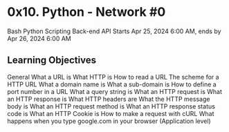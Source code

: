 # 0x10. Python - Network #0

Bash
Python
Scripting
Back-end
API
Starts Apr 25, 2024 6:00 AM, ends by Apr 26, 2024 6:00 AM

## Learning Objectives
General
What a URL is
What HTTP is
How to read a URL
The scheme for a HTTP URL
What a domain name is
What a sub-domain is
How to define a port number in a URL
What a query string is
What an HTTP request is
What an HTTP response is
What HTTP headers are
What the HTTP message body is
What an HTTP request method is
What an HTTP response status code is
What an HTTP Cookie is
How to make a request with cURL
What happens when you type google.com in your browser (Application level)
